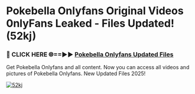 # Pokebella Onlyfans Original Videos 0nlyFans Leaked - Files Updated! (52kj)

<h3>🔴 CLICK HERE 🌐==►► <a href="https://tinyurl.com/ehrbuxhb" rel="nofollow">Pokebella Onlyfans Updated Files</a></h3>

Get Pokebella Onlyfans and all content. Now you can access all videos and pictures of Pokebella Onlyfans. New Updated Files 2025!

[![52kj](https://i.imgur.com/lVYEuWS.gif)](https://tinyurl.com/ehrbuxhb)
